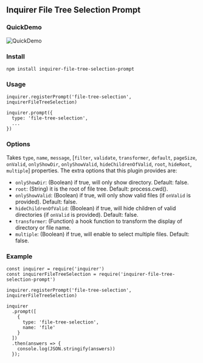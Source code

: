 ## Inquirer File Tree Selection Prompt

### QuickDemo
![QuickDemo](./example/screenshot.gif)

### Install
```
npm install inquirer-file-tree-selection-prompt
```

### Usage
```
inquirer.registerPrompt('file-tree-selection', inquirerFileTreeSelection)

inquirer.prompt({
  type: 'file-tree-selection',
  ...
})
```

### Options
Takes `type`, `name`, `message`, [`filter`, `validate`, `transformer`, `default`, `pageSize`, `onValid`, `onlyShowDir`, `onlyShowValid`, `hideChildrenOfValid`, `root`, `hideRoot`, `multiple`] properties.
The extra options that this plugin provides are:
- `onlyShowDir`:  (Boolean) if true, will only show directory. Default: false.
- `root`: (String) it is the root of file tree. Default: process.cwd(). 
- `onlyShowValid`: (Boolean) if true, will only show valid files (if `onValid` is provided). Default: false.
- `hideChildrenOfValid`: (Boolean) if true, will hide children of valid directories (if `onValid` is provided). Default: false.
- `transformer`: (Function) a hook function to transform the display of directory or file name.
- `multiple`: (Boolean) if true, will enable to select multiple files. Default: false.

### Example
```
const inquirer = require('inquirer')
const inquirerFileTreeSelection = require('inquirer-file-tree-selection-prompt')

inquirer.registerPrompt('file-tree-selection', inquirerFileTreeSelection)

inquirer
  .prompt([
    {
      type: 'file-tree-selection',
      name: 'file'
    }
  ])
  .then(answers => {
    console.log(JSON.stringify(answers))
  });
```